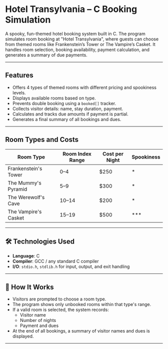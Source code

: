# Hotel Transylvania – C Booking Simulation

A spooky, fun-themed hotel booking system built in C. The program simulates room booking at "Hotel Transylvania", where guests can choose from themed rooms like Frankenstein’s Tower or The Vampire’s Casket. It handles room selection, booking availability, payment calculation, and generates a summary of due payments.

---

## Features

- Offers 4 types of themed rooms with different pricing and spookiness levels.
- Displays available rooms based on type.
- Prevents double booking using a `booked[]` tracker.
- Collects visitor details: name, stay duration, payment.
- Calculates and tracks due amounts if payment is partial.
- Generates a final summary of all bookings and dues.

---

## Room Types and Costs

| Room Type              | Room Index Range | Cost per Night | Spookiness |
|------------------------|------------------|----------------|------------|
| Frankenstein's Tower   | 0–4              | $250           | *          |
| The Mummy's Pyramid    | 5–9              | $300           | *          |
| The Werewolf's Cave    | 10–14            | $200           | *          |
| The Vampire's Casket   | 15–19            | $500           | ***        |

---

## 🛠️ Technologies Used

- **Language**: C
- **Compiler**: GCC / any standard C compiler
- **I/O**: `stdio.h`, `stdlib.h` for input, output, and exit handling

---

## 🧠 How It Works

- Visitors are prompted to choose a room type.
- The program shows only unbooked rooms within that type's range.
- If a valid room is selected, the system records:
  - Visitor name
  - Number of nights
  - Payment and dues
- At the end of all bookings, a summary of visitor names and dues is displayed.

---



